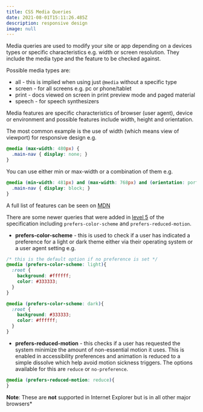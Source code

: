 ```yaml
---
title: CSS Media Queries
date: 2021-08-01T15:11:26.485Z
description: responsive design
image: null
---
```

Media queries are used to modify your site or app depending on a devices types or specific characteristics e.g. width or screen resolution. They include the media type and the feature to be checked against.

Possible media types are:

- all - this is implied when using just `@media` without a specific type
- screen - for all screens e.g. pc or phone/tablet
- print - docs viewed on screen in print preview mode and paged material
- speech - for speech synthesizers

Media features are specific characteristics of browser (user agent), device or environment and possible features include width, height and orientation.

The most common example is the use of width (which means view of viewport) for responsive design e.g.

```css
@media (max-width: 480px) {
  .main-nav { display: none; }
}
```

You can use either min or max-width or a combination of them e.g.

```css
@media (min-width: 481px) and (max-width: 768px) and (orientation: portrait){
  .main-nav { display: block; }
}
```

A full list of features can be seen on [MDN](https://developer.mozilla.org/en-US/docs/Web/CSS/@media#media_features)

There are some newer queries that were added in [level 5](https://drafts.csswg.org/mediaqueries-5/) of the specification including `prefers-color-scheme` and `prefers-reduced-motion`. 

- **prefers-color-scheme** - this is used to check if a user has indicated a preference for a light or dark theme either via their operating system or a user agent setting e.g.

```css
/* this is the default option if no preference is set */
@media (prefers-color-scheme: light){
  :root {
    background: #ffffff;
    color: #333333;
  }
}

@media (prefers-color-scheme: dark){
  :root {
    background: #333333;
    color: #ffffff;
  }
}
```

- **prefers-reduced-motion** - this checks if a user has requested the system minimize the amount of non-essential motion it uses. This is enabled in accessibility preferences and animation is reduced to a simple dissolve which help avoid motion sickness triggers. The options available for this are `reduce` or `no-preference`. 

```css
@media (prefers-reduced-motion: reduce){
}
```

**Note**: These are **not** supported in Internet Explorer but is in all other major browsers*
